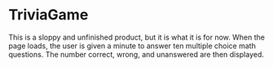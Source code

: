 # TriviaGame
This is a sloppy and unfinished product, but it is what it is for now.  When the page loads, the user is given a minute to answer ten multiple choice math questions.  The number correct, wrong, and unanswered are then displayed.
